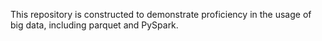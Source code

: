 This repository is constructed to demonstrate proficiency in the usage of big data, including parquet and PySpark.
